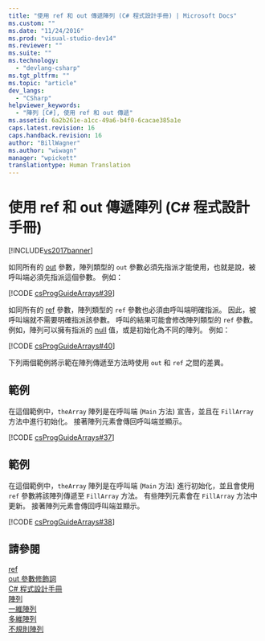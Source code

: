 ```yaml
---
title: "使用 ref 和 out 傳遞陣列 (C# 程式設計手冊) | Microsoft Docs"
ms.custom: ""
ms.date: "11/24/2016"
ms.prod: "visual-studio-dev14"
ms.reviewer: ""
ms.suite: ""
ms.technology: 
  - "devlang-csharp"
ms.tgt_pltfrm: ""
ms.topic: "article"
dev_langs: 
  - "CSharp"
helpviewer_keywords: 
  - "陣列 [C#], 使用 ref 和 out 傳遞"
ms.assetid: 6a2b261e-a1cc-49a6-b4f0-6cacae385a1e
caps.latest.revision: 16
caps.handback.revision: 16
author: "BillWagner"
ms.author: "wiwagn"
manager: "wpickett"
translationtype: Human Translation
---
```

# 使用 ref 和 out 傳遞陣列 (C# 程式設計手冊)
[!INCLUDE[vs2017banner](../../../csharp/includes/vs2017banner.md)]

如同所有的 [out](../../../csharp/language-reference/keywords/out.md) 參數，陣列類型的 `out` 參數必須先指派才能使用，也就是說，被呼叫端必須先指派這個參數。  例如：  
  
 [!CODE [csProgGuideArrays#39](../CodeSnippet/VS_Snippets_VBCSharp/csProgGuideArrays#39)]  
  
 如同所有的 [ref](../../../csharp/language-reference/keywords/ref.md) 參數，陣列類型的 `ref` 參數也必須由呼叫端明確指派。  因此，被呼叫端就不需要明確指派該參數。  呼叫的結果可能會修改陣列類型的 `ref` 參數。  例如，陣列可以擁有指派的 [null](../../../csharp/language-reference/keywords/null.md) 值，或是初始化為不同的陣列。  例如：  
  
 [!CODE [csProgGuideArrays#40](../CodeSnippet/VS_Snippets_VBCSharp/csProgGuideArrays#40)]  
  
 下列兩個範例將示範在陣列傳遞至方法時使用 `out` 和 `ref` 之間的差異。  
  
## 範例  
 在這個範例中，`theArray` 陣列是在呼叫端 \(`Main` 方法\) 宣告，並且在 `FillArray` 方法中進行初始化。  接著陣列元素會傳回呼叫端並顯示。  
  
 [!CODE [csProgGuideArrays#37](../CodeSnippet/VS_Snippets_VBCSharp/csProgGuideArrays#37)]  
  
## 範例  
 在這個範例中，`theArray` 陣列是在呼叫端 \(`Main` 方法\) 進行初始化，並且會使用 `ref` 參數將該陣列傳遞至 `FillArray` 方法。  有些陣列元素會在 `FillArray` 方法中更新。  接著陣列元素會傳回呼叫端並顯示。  
  
 [!CODE [csProgGuideArrays#38](../CodeSnippet/VS_Snippets_VBCSharp/csProgGuideArrays#38)]  
  
## 請參閱  
 [ref](../../../csharp/language-reference/keywords/ref.md)   
 [out 參數修飾詞](../../../csharp/language-reference/keywords/out-parameter-modifier.md)   
 [C\# 程式設計手冊](../../../csharp/programming-guide/index.md)   
 [陣列](../../../csharp/programming-guide/arrays/index.md)   
 [一維陣列](../../../csharp/programming-guide/arrays/single-dimensional-arrays.md)   
 [多維陣列](../../../csharp/programming-guide/arrays/multidimensional-arrays.md)   
 [不規則陣列](../../../csharp/programming-guide/arrays/jagged-arrays.md)
